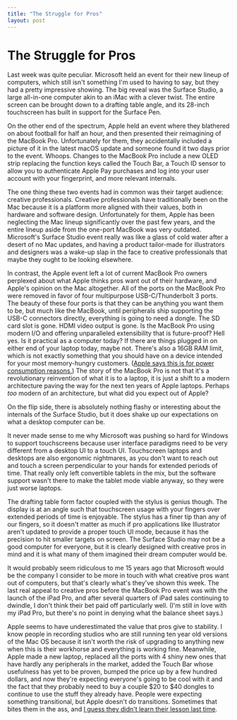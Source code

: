 ```yaml
---
title: "The Struggle for Pros"
layout: post
---
```


# The Struggle for Pros

Last week was quite peculiar. Microsoft held an event for their new lineup of computers, which still isn't something I'm used to having to say, but they had a pretty impressive showing. The big reveal was the Surface Studio, a large all-in-one computer akin to an iMac with a clever twist. The entire screen can be brought down to a drafting table angle, and its 28-inch touchscreen has built in support for the Surface Pen.

On the other end of the spectrum, Apple held an event where they blathered on about football for half an hour, and then presented their reimagining of the MacBook Pro. Unfortunately for them, they accidentally included a picture of it in the latest macOS update and someone found it two days prior to the event. Whoops. Changes to the MacBook Pro include a new OLED strip replacing the function keys called the Touch Bar, a Touch ID sensor to allow you to authenticate Apple Pay purchases and log into your user account with your fingerprint, and more relevant internals.

The one thing these two events had in common was their target audience: creative professionals. Creative professionals have traditionally been on the Mac because it is a platform more aligned with their values, both in hardware and software design. Unfortunately for them, Apple has been neglecting the Mac lineup significantly over the past few years, and the entire lineup aside from the one-port MacBook was very outdated. Microsoft's Surface Studio event really was like a glass of cold water after a desert of no Mac updates, and having a product tailor-made for illustrators and designers was a wake-up slap in the face to creative professionals that maybe they ought to be looking elsewhere.

In contrast, the Apple event left a lot of current MacBook Pro owners perplexed about what Apple thinks pros want out of their hardware, and Apple's opinion on the Mac altogether. All of the ports on the MacBook Pro were removed in favor of four multipurpose USB-C/Thunderbolt 3 ports. The beauty of these four ports is that they can be anything you want them to be, but much like the MacBook, until peripherals ship supporting the USB-C connectors directly, everything is going to need a dongle. The SD card slot is gone. HDMI video output is gone. Is the MacBook Pro using modern I/O and offering unparalleled extensibility that is future-proof? Hell yes. Is it practical as a computer today? If there are things plugged in on either end of your laptop today, maybe not. There's also a 16GB RAM limit, which is not exactly something that you should have on a device intended for your most memory-hungry customers. ([Apple says this is for power consumption reasons.](https://twitter.com/DanFrakes/status/791754757404626944)) The story of the MacBook Pro is not that it's a revolutionary reinvention of what it is to a laptop, it is just a shift to a modern architecture paving the way for the next ten years of Apple laptops. Perhaps *too* modern of an architecture, but what did you expect out of Apple?

On the flip side, there is absolutely nothing flashy or interesting about the internals of the Surface Studio, but it does shake up our expectations on what a desktop computer can be.

It never made sense to me why Microsoft was pushing so hard for Windows to support touchscreens because user interface paradigms need to be very different from a desktop UI to a touch UI. Touchscreen laptops and desktops are also ergonomic nightmares, as you don't want to reach out and touch a screen perpendicular to your hands for extended periods of time. That really only left convertible tablets in the mix, but the software support wasn't there to make the tablet mode viable anyway, so they were just worse laptops.

The drafting table form factor coupled with the stylus is genius though. The display is at an angle such that touchscreen usage with your fingers over extended periods of time is enjoyable. The stylus has a finer tip than any of our fingers, so it doesn't matter as much if pro applications like Illustrator aren't updated to provide a proper touch UI mode, because it has the precision to hit smaller targets on screen. The Surface Studio may not be a good computer for everyone, but it is clearly designed with creative pros in mind and it is what many of them imagined their dream computer would be.

It would probably seem ridiculous to me 15 years ago that Microsoft would be the company I consider to be more in touch with what creative pros want out of computers, but that's clearly what's they've shown this week. The last real appeal to creative pros before the MacBook Pro event was with the launch of the iPad Pro, and after several quarters of iPad sales continuing to dwindle, I don't think their bet paid off particularly well. (I'm still in love with my iPad Pro, but there's no point in denying what the balance sheet says.) 

Apple seems to have underestimated the value that pros give to stability. I know people in recording studios who are still running ten year old versions of the Mac OS because it isn't worth the risk of upgrading to anything new when this is their workhorse and everything is working fine. Meanwhile, Apple made a new laptop, replaced all the ports with 4 shiny new ones that have hardly any peripherals in the market, added the Touch Bar whose usefulness has yet to be proven, bumped the price up by a few hundred dollars, and now they're expecting everyone's going to be cool with it and the fact that they probably need to buy a couple $20 to $40 dongles to continue to use the stuff they already have. People were expecting something transitional, but Apple doesn't do transitions. Sometimes that bites them in the ass, and [I guess they didn't learn their lesson last time](http://limitlesspossibility.net/48).
